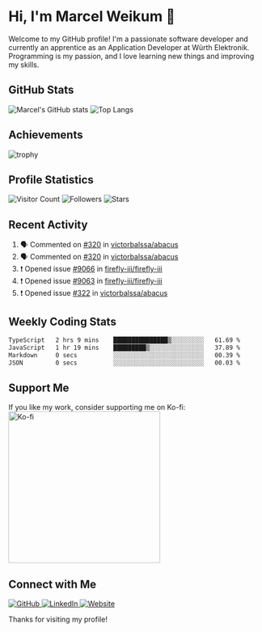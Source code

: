 # Hi, I'm Marcel Weikum 👋

Welcome to my GitHub profile! I'm a passionate software developer and currently an apprentice as an Application Developer at Würth Elektronik. Programming is my passion, and I love learning new things and improving my skills.

## GitHub Stats
![Marcel's GitHub stats](https://github-readme-stats.vercel.app/api?username=marcelweikum&show_icons=true&theme=default)
![Top Langs](https://github-readme-stats.vercel.app/api/top-langs/?username=marcelweikum&layout=compact&theme=default)

## Achievements
![trophy](https://github-profile-trophy.vercel.app/?username=marcelweikum&theme=default)

## Profile Statistics
![Visitor Count](https://komarev.com/ghpvc/?username=marcelweikum&style=flat-square&color=blue)
![Followers](https://img.shields.io/github/followers/marcelweikum?style=flat-square&logo=github)
![Stars](https://img.shields.io/github/stars/marcelweikum?style=flat-square&logo=github)

## Recent Activity
<!--START_SECTION:activity-->
1. 🗣 Commented on [#320](https://github.com/victorbalssa/abacus/pull/320#issuecomment-2241099246) in [victorbalssa/abacus](https://github.com/victorbalssa/abacus)
2. 🗣 Commented on [#320](https://github.com/victorbalssa/abacus/pull/320#issuecomment-2241097379) in [victorbalssa/abacus](https://github.com/victorbalssa/abacus)
3. ❗ Opened issue [#9066](https://github.com/firefly-iii/firefly-iii/issues/9066) in [firefly-iii/firefly-iii](https://github.com/firefly-iii/firefly-iii)
4. ❗ Opened issue [#9063](https://github.com/firefly-iii/firefly-iii/issues/9063) in [firefly-iii/firefly-iii](https://github.com/firefly-iii/firefly-iii)
5. ❗ Opened issue [#322](https://github.com/victorbalssa/abacus/issues/322) in [victorbalssa/abacus](https://github.com/victorbalssa/abacus)
<!--END_SECTION:activity-->

## Weekly Coding Stats
<!--START_SECTION:waka-->

```txt
TypeScript   2 hrs 9 mins    ███████████████▒░░░░░░░░░   61.69 %
JavaScript   1 hr 19 mins    █████████▒░░░░░░░░░░░░░░░   37.89 %
Markdown     0 secs          ░░░░░░░░░░░░░░░░░░░░░░░░░   00.39 %
JSON         0 secs          ░░░░░░░░░░░░░░░░░░░░░░░░░   00.03 %
```

<!--END_SECTION:waka-->

## Support Me
If you like my work, consider supporting me on Ko-fi:
<br/>
<a href="https://ko-fi.com/marcelweikum">
    <img src="https://ko-fi.com/img/githubbutton_sm.svg" alt="Ko-fi" style="width:300px;">
</a>

## Connect with Me
<p align="left">
  <a href="https://github.com/marcelweikum" target="_blank">
    <img src="https://img.icons8.com/ios-glyphs/80/000000/github.png" alt="GitHub"/>
  </a>
  <a href="https://www.linkedin.com/in/marcelweikum" target="_blank">
    <img src="https://img.icons8.com/ios-glyphs/80/000000/linkedin.png" alt="LinkedIn"/>
  </a>
  <a href="https://marcelweikum.de" target="_blank">
    <img src="https://img.icons8.com/ios-glyphs/80/000000/domain.png" alt="Website"/>
  </a>
</p>

Thanks for visiting my profile!
